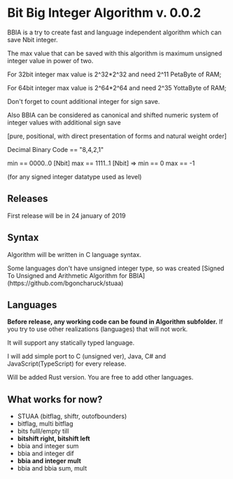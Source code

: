 # Bit Big Integer Algorithm v. 0.0.2

BBIA is a try to create fast and language independent algorithm which can save Nbit integer.

The max value that can be saved with this algorithm is maximum unsigned integer value in power of two.
<p>For 32bit integer max value is 2^32*2^32 and need 2^11 PetaByte of RAM;
<p>For 64bit integer max value is 2^64*2^64 and need 2^35 YottaByte of RAM;
<p>Don't forget to count additional integer for sign save.

Also BBIA can be considered as canonical and shifted numeric system of integer values with additional sign save
<p>[pure, positional, with direct presentation of forms and natural weight order]

Decimal Binary Code == "8,4,2,1"
<p>min == 0000..0 [Nbit] max == 1111..1 [Nbit] => min == 0 max == -1
<p>(for any signed integer datatype used as level)

## Releases
First release will be in 24 january of 2019

## Syntax
Algorithm will be written in C language syntax.
<p>Some languages don't have unsigned integer type, so was created
[Signed To Unsigned and Arithmetic Algorithm for BBIA](https://github.com/bgoncharuck/stuaa)

## Languages
**Before release, any working code can be found in Algorithm subfolder.**
If you try to use other realizations (languages) that will not work.

<p>It will support any statically typed language.
<p>I will add simple port to C (unsigned ver), Java, C# and JavaScript(TypeScript) for every release.
<p>Will be added Rust version. You are free to add other languages.

## What works for now?
* STUAA (bitflag, shiftr, outofbounders)
* bitflag, multi bitflag
* bits fulll/empty till
* **bitshift right, bitshift left**
* bbia and integer sum
* bbia and integer dif
* **bbia and integer mult**
* bbia and bbia sum, mult
